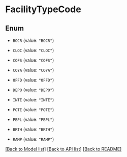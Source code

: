 # FacilityTypeCode

## Enum


* `BOCR` (value: `"BOCR"`)

* `CLOC` (value: `"CLOC"`)

* `COFS` (value: `"COFS"`)

* `COYA` (value: `"COYA"`)

* `OFFD` (value: `"OFFD"`)

* `DEPO` (value: `"DEPO"`)

* `INTE` (value: `"INTE"`)

* `POTE` (value: `"POTE"`)

* `PBPL` (value: `"PBPL"`)

* `BRTH` (value: `"BRTH"`)

* `RAMP` (value: `"RAMP"`)


[[Back to Model list]](../README.md#documentation-for-models) [[Back to API list]](../README.md#documentation-for-api-endpoints) [[Back to README]](../README.md)


